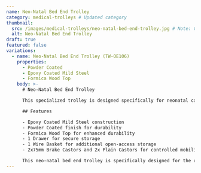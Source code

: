 ```yaml
---
name: Neo-Natal Bed End Trolley
category: medical-trolleys # Updated category
thumbnail:
  src: /images/medical-trolleys/neo-natal-bed-end-trolley.jpg # Note: Changed 'image' to 'src' to match example schema
  alt: Neo-Natal Bed End Trolley
draft: true
featured: false
variations:
  - name: Neo-Natal Bed End Trolley (TW-OE106)
    properties:
      - Powder Coated
      - Epoxy Coated Mild Steel
      - Formica Wood Top
    body: >-
      # Neo-Natal Bed End Trolley

      This specialized trolley is designed specifically for neonatal care units, providing essential storage space at the end of neo-natal beds. The trolley is constructed with epoxy coated mild steel with a powder coated finish for durability and includes a premium Formica wood top.

      ## Features

      - Epoxy Coated Mild Steel construction
      - Powder Coated finish for durability
      - Formica Wood Top for enhanced durability
      - 1 Drawer for secure storage
      - 1 Wire Basket for additional open-access storage
      - 2x75mm Brake Castors and 2x Plain Castors for controlled mobility

      This neo-natal bed end trolley is specifically designed for the unique needs of neonatal care environments, providing convenient access to essential supplies while maintaining a compact footprint suitable for specialized neo-natal units.
---
```

